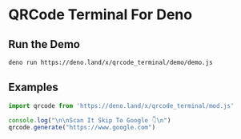 # QRCode Terminal For Deno


## Run the Demo
```bash
deno run https://deno.land/x/qrcode_terminal/demo/demo.js
```

## Examples
```js
import qrcode from 'https://deno.land/x/qrcode_terminal/mod.js'

console.log("\n\nScan It Skip To Google 👇\n")
qrcode.generate("https://www.google.com")
```